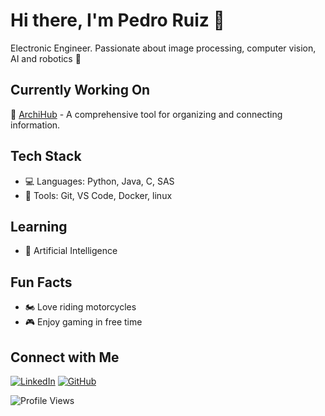 # Hi there, I'm Pedro Ruiz 👋
Electronic Engineer. Passionate about image processing, computer vision, AI and robotics 🤖

## Currently Working On
🔭 [ArchiHub](https://github.com/archihub-app) - A comprehensive tool for organizing and connecting information.

## Tech Stack
- 💻 Languages: Python, Java, C, SAS
- 🔧 Tools: Git, VS Code, Docker, linux

## Learning
- 🤖 Artificial Intelligence

## Fun Facts
- 🏍️ Love riding motorcycles
- 🎮 Enjoy gaming in free time

## Connect with Me
[![LinkedIn](https://img.shields.io/badge/LinkedIn-0077B5?style=flat&logo=linkedin)](https://www.linkedin.com/in/pedroruizcode/)
[![GitHub](https://img.shields.io/badge/GitHub-100000?style=flat&logo=github)](https://github.com/PedroRuizCode)


![Profile Views](https://komarev.com/ghpvc/?username=PedroRuizCode&color=blue)